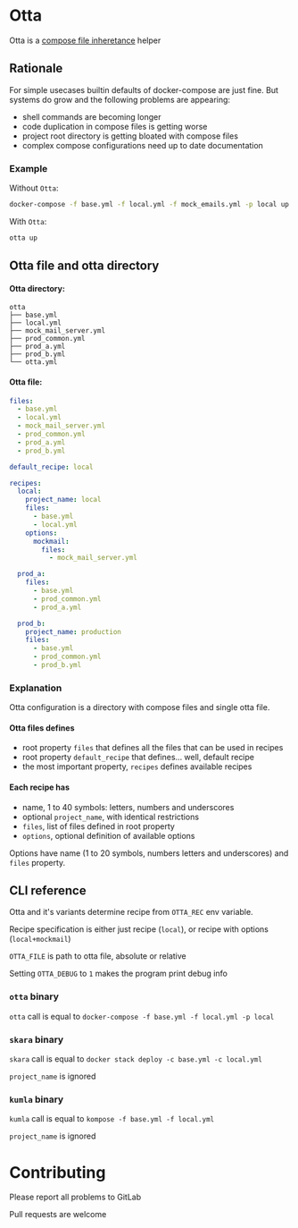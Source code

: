 # Otta

Otta is a 
[compose file inheretance](https://docs.docker.com/compose/extends/#multiple-compose-files) 
helper

## Rationale

For simple usecases builtin defaults of docker-compose are just fine.
But systems do grow and the following problems are appearing:

- shell commands are becoming longer
- code duplication in compose files is getting worse
- project root directory is getting bloated with compose files
- complex compose configurations need up to date documentation

### Example

Without `Otta`:

```bash
docker-compose -f base.yml -f local.yml -f mock_emails.yml -p local up
```

With `Otta`:

```bash
otta up
```

## Otta file and otta directory

#### Otta directory:

```no-hilight
otta
├── base.yml
├── local.yml
├── mock_mail_server.yml
├── prod_common.yml
├── prod_a.yml
├── prod_b.yml
└── otta.yml
```

#### Otta file:

```yaml
files:
  - base.yml
  - local.yml
  - mock_mail_server.yml
  - prod_common.yml
  - prod_a.yml
  - prod_b.yml

default_recipe: local

recipes:
  local:
    project_name: local
    files:
      - base.yml
      - local.yml
    options:
      mockmail:
        files:
          - mock_mail_server.yml

  prod_a:
    files:
      - base.yml
      - prod_common.yml
      - prod_a.yml

  prod_b:
    project_name: production
    files:
      - base.yml
      - prod_common.yml
      - prod_b.yml
``` 

### Explanation

Otta configuration is a directory with compose files and single otta file.


#### Otta files defines

- root property `files` that defines all the files that can be used in recipes
- root property `default_recipe` that defines... well, default recipe
- the most important property, `recipes` defines available recipes


#### Each recipe has

- name, 1 to 40 symbols: letters, numbers and underscores
- optional `project_name`, with identical restrictions
- `files`, list of files defined in root property
- `options`, optional definition of available options

Options have name (1 to 20 symbols, numbers letters and underscores) and `files` property.


## CLI reference

Otta and it's variants determine recipe from `OTTA_REC` env variable.

Recipe specification is either just recipe (`local`), or recipe with options (`local+mockmail`)

`OTTA_FILE` is path to otta file, absolute or relative

Setting `OTTA_DEBUG` to `1` makes the program print debug info

### `otta` binary

`otta` call is equal to `docker-compose -f base.yml -f local.yml -p local`

### `skara` binary

`skara` call is equal to `docker stack deploy -c base.yml -c local.yml`

`project_name` is ignored

### `kumla` binary

`kumla` call is equal to `kompose -f base.yml -f local.yml` 

`project_name` is ignored


# Contributing

Please report all problems to GitLab

Pull requests are welcome
